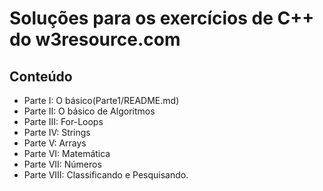 # Soluções para os exercícios de C++ do w3resource.com

## Conteúdo

- Parte I: O básico(Parte1/README.md)
- Parte II: O básico de Algoritmos
- Parte III: For-Loops
- Parte IV: Strings
- Parte V: Arrays
- Parte VI: Matemática
- Parte VII: Números
- Parte VIII: Classificando e Pesquisando.
